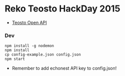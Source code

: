 # Reko Teosto HackDay 2015
* [Teosto Open API](http://api.teosto.fi/)

### Dev

```
npm install -g nodemon
npm install
cp config-example.json config.json
npm start
```
* Remember to add echonest API key to config.json!